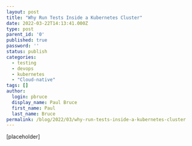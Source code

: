 ```yaml
---
layout: post
title: "Why Run Tests Inside a Kubernetes Cluster"
date: 2022-03-22T14:13:41.000Z
type: post
parent_id: '0'
published: true
password: ''
status: publish
categories:
  - testing
  - devops
  - kubernetes
  - "Cloud-native"
tags: []
author:
  login: pbruce
  display_name: Paul Bruce
  first_name: Paul
  last_name: Bruce
permalink: /blog/2022/03/why-run-tests-inside-a-kubernetes-cluster
---
```


[placeholder]

